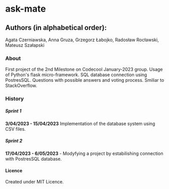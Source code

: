 # ask-mate

## Authors (in alphabetical order):
Agata Czerniawska, Anna Gruza, Grzegorz Łabojko, Radosław Rocławski, Mateusz Szałapski

### About
First project of the 2nd Milestone on Codecool January-2023 group. 
Usage of Python's flask micro-framework.
SQL database connection using PostresSQL.
Questions with possible answers and voting process.
Smiliar to StackOverflow.  

### History
##### Sprint 1
__3/04/2023 - 15/04/2023__
Implementation of the database system using CSV files.
##### Sprint 2
__17/04/2023 - 6/05/2023__ - Modyfying a project by estabilishing connection with PostresSQL database.

#### Licence
Created under MIT Licence. 
